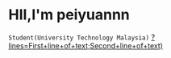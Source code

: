 # HII,I'm peiyuannn
`Student(University Technology Malaysia)`
[?lines=First+line+of+text;Second+line+of+text)](https://git.io/typing-svg)
